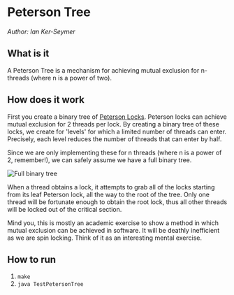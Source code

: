 # Peterson Tree

_Author: Ian Ker-Seymer_

## What is it

A Peterson Tree is a mechanism for achieving mutual exclusion for n-threads
(where n is a power of two).

## How does it work

First you create a binary tree of [Peterson
Locks](http://en.wikipedia.org/wiki/Peterson%27s_algorithm). Peterson locks can
achieve mutual exclusion for 2 threads per lock. By creating a binary tree of
these locks, we create for 'levels' for which a limited number of threads can
enter. Precisely, each level reduces the number of threads that can enter by
half.

Since we are only implementing these for n threads (where n is a power of 2,
remember!), we can safely assume we have a full binary tree.

![Full binary
tree](http://web.cecs.pdx.edu/~sheard/course/Cs163/Graphics/FullBinary.jpg)

When a thread obtains a lock, it attempts to grab all of the locks starting
from its leaf Peterson lock, all the way to the root of the tree. Only one
thread will be fortunate enough to obtain the root lock, thus all other threads
will be locked out of the critical section.

Mind you, this is mostly an academic exercise to show a method in which mutual
exclusion can be achieved in software. It will be deathly inefficient as we are
spin locking. Think of it as an interesting mental exercise.

## How to run

1. `make`
1. `java TestPetersonTree`
